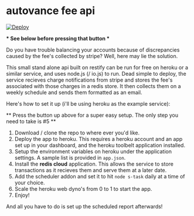 # autovance fee api

[![Deploy](https://www.herokucdn.com/deploy/button.png)](https://heroku.com/deploy)

__* See below before pressing that button *__

Do you have trouble balancing your accounts because of discrepancies caused by the fee's collected by stripe? Well, here may lie the solution.

This small stand alone api built on restify can be run for free on heroku or a similar service, and uses node.js (/ io.js) to run. Dead simple to deploy, the service recieves charge notifications from stripe and stores the fee's associated with those charges in a redis store. It then collects them on a weekly schedule and sends them formatted as an email.

Here's how to set it up (i'll be using heroku as the example service):

** Press the button up above for a super easy setup. The only step you need to take is #5 **

1. Download / clone the repo to where ever you'd like.
2. Deploy the app to heroku. This requires a heroku account and an app set up in your dashboard, and the heroku toolbelt application installed.
3. Setup the environment variables on heroku under the application settings. A sample list is provided in `app.json`.
4. Install the __redis cloud__ application. This allows the service to store transactions as it recieves them and serve them at a later date.
5. Add the scheduler addon and set it to hit `node s-task` daily at a time of your choice.
6. Scale the heroku web dyno's from 0 to 1 to start the app.
7. Enjoy!


And all you have to do is set up the scheduled report afterwards!

